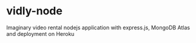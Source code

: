 # vidly-node
Imaginary video rental nodejs application with express.js, MongoDB Atlas and deployment on Heroku
